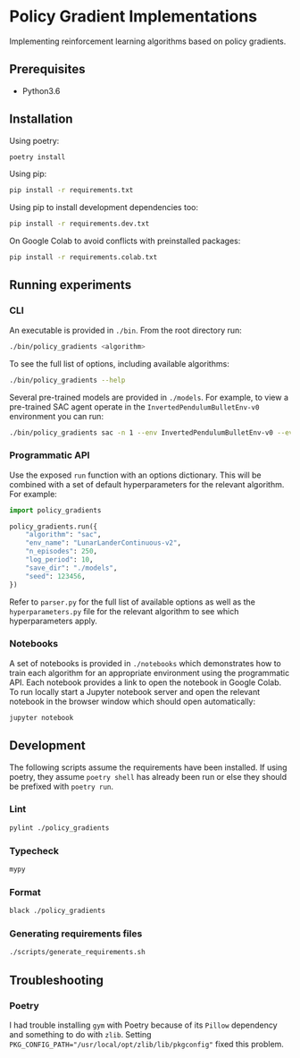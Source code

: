 # Policy Gradient Implementations

Implementing reinforcement learning algorithms based on policy gradients.

## Prerequisites

-   Python3.6

## Installation

Using poetry:

```sh
poetry install
```

Using pip:

```sh
pip install -r requirements.txt
```

Using pip to install development dependencies too:

```sh
pip install -r requirements.dev.txt
```

On Google Colab to avoid conflicts with preinstalled packages:

```sh
pip install -r requirements.colab.txt
```

## Running experiments

### CLI

An executable is provided in `./bin`. From the root directory run:

```sh
./bin/policy_gradients <algorithm>
```

To see the full list of options, including available algorithms:

```sh
./bin/policy_gradients --help
```

Several pre-trained models are provided in `./models`. For example, to view a pre-trained SAC agent operate in the `InvertedPendulumBulletEnv-v0` environment you can run:

```sh
./bin/policy_gradients sac -n 1 --env InvertedPendulumBulletEnv-v0 --eval --render --load_dir ./models
```

### Programmatic API

Use the exposed `run` function with an options dictionary. This will be combined with a set of default hyperparameters for the relevant algorithm. For example:

```py
import policy_gradients

policy_gradients.run({
    "algorithm": "sac",
    "env_name": "LunarLanderContinuous-v2",
    "n_episodes": 250,
    "log_period": 10,
    "save_dir": "./models",
    "seed": 123456,
})
```

Refer to `parser.py` for the full list of available options as well as the `hyperparameters.py` file for the relevant algorithm to see which hyperparameters apply.

### Notebooks

A set of notebooks is provided in `./notebooks` which demonstrates how to train each algorithm for an appropriate environment using the programmatic API. Each notebook provides a link to open the notebook in Google Colab. To run locally start a Jupyter notebook server and open the relevant notebook in the browser window which should open automatically:

```sh
jupyter notebook
```

## Development

The following scripts assume the requirements have been installed. If using poetry, they assume `poetry shell` has already been run or else they should be prefixed with `poetry run`.

### Lint

```sh
pylint ./policy_gradients
```

### Typecheck

```sh
mypy
```

### Format

```sh
black ./policy_gradients
```

### Generating requirements files

```sh
./scripts/generate_requirements.sh
```

## Troubleshooting

### Poetry

I had trouble installing `gym` with Poetry because of its `Pillow` dependency and something to do with `zlib`. Setting `PKG_CONFIG_PATH="/usr/local/opt/zlib/lib/pkgconfig"` fixed this problem.
